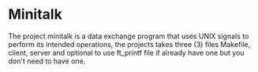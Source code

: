 # Minitalk
The project minitalk is a data exchange program that uses UNIX signals to perform its intended operations, the projects takes three (3) files Makefile, client, server and optional to use ft_printf file if already have one but you don't need to have one.
